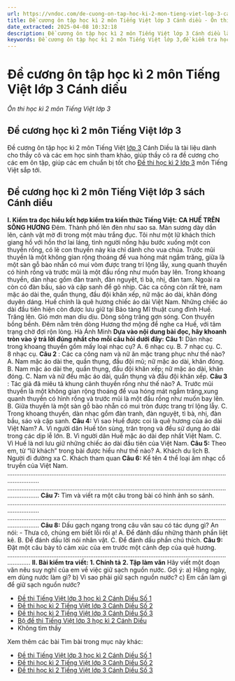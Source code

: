 ```yaml
---
url: https://vndoc.com/de-cuong-on-tap-hoc-ki-2-mon-tieng-viet-lop-3-canh-dieu-295291
title: Đề cương ôn tập học kì 2 môn Tiếng Việt lớp 3 Cánh diều - Ôn thi học kì 2 môn Tiếng Việt lớp 3 - VnDoc.com
date_extracted: 2025-04-08 10:32:18
description: Đề cương ôn tập học kì 2 môn Tiếng Việt lớp 3 Cánh diều là tài liệu dành cho thầy cô và các em học sinh tham khảo, giúp thầy cô ra đề cương cho các em ôn tập, giúp các em chuẩn bị tốt cho kì thi cuối học kì II môn Tiếng Việt lớp 3 sắp tới.
keywords: Đề cương ôn tập học kì 2 môn Tiếng Việt lớp 3,đề kiểm tra học kì 2 môn Tiếng Việt lớp 3,đề thi học kì 2 môn Tiếng Việt lớp 3,ôn tập môn Tiếng Việt học kì 2 lớp 3,các đề tập làm văn lớp 3 học kì 2,de thi học ki 2 lop 3 môn tieng viet,đề thi học kì 2 lớp 3 môn tiếng việt,đề thi cuối học kì 2 lớp 3,đề thi cuối học kì 2 lớp 3 môn Tiếng Việt,Đề cương ôn tập học kì 2 tiếng việt lớp 3,Đề cương ôn tập học kì 2 môn Tiếng Việt lớp 3 Cánh diều
---
```


# Đề cương ôn tập học kì 2 môn Tiếng Việt lớp 3 Cánh diều
 _Ôn thi học kì 2 môn Tiếng Việt lớp 3_
## **Đề cương học kì 2 môn Tiếng Việt lớp 3**
Đề cương ôn tập học kì 2 môn Tiếng Việt [lớp 3](<https://vndoc.com/tai-lieu-hoc-tap-lop3>) Cánh Diều là tài liệu dành cho thầy cô và các em học sinh tham khảo, giúp thầy cô ra đề cương cho các em ôn tập, giúp các em chuẩn bị tốt cho [Đề thi học kì 2 lớp 3](<https://vndoc.com/de-thi-hoc-ki-2-lop3>) môn Tiếng Việt sắp tới.
## Đề cương học kì 2 môn Tiếng Việt lớp 3 sách Cánh diều
**I. Kiểm tra đọc hiểu kết hợp kiểm tra kiến thức Tiếng Việt:**
**CA HUẾ TRÊN SÔNG HƯƠNG**
Đêm. Thành phố lên đèn như sao sa. Màn sương dày dần lên, cảnh vật mờ đi trong một màu trắng đục. Tôi như một lữ khách thích giang hồ với hồn thơ lai láng, tình người nồng hậu bước xuống một con thuyền rồng, có lẽ con thuyền này kia chỉ dành cho vua chúa. Trước mũi thuyền là một không gian rộng thoáng để vua hóng mát ngắm trăng, giữa là một sàn gỗ bào nhẵn có mui vòm được trang trí lộng lẫy, xung quanh thuyền có hình rồng và trước mũi là một đầu rồng như muốn bay lên. Trong khoang thuyền, dàn nhạc gồm đàn tranh, đàn nguyệt, tì bà, nhị, đàn tam. Ngoài ra còn có đàn bầu, sáo và cặp sanh để gõ nhịp.
Các ca công còn rất trẻ, nam mặc áo dài the, quần thụng, đầu đội khăn xếp, nữ mặc áo dài, khăn đóng duyên dáng. Huế chính là quê hương chiếc áo dài Việt Nam. Những chiếc áo dài đầu tiên hiện còn được lưu giữ tại Bảo tàng Mĩ thuật cung đình Huế.
Trăng lên. Gió mơn man dìu dịu. Dòng sông trăng gợn sóng. Con thuyền bồng bềnh. Đêm nằm trên dòng Hương thơ mộng để nghe ca Huế, với tâm trạng chờ đợi rộn lòng.
Hà Ánh Minh
**Dựa vào nội dung bài đọc, hãy khoanh tròn vào ý trả lời đúng nhất cho mỗi câu hỏi dưới đây:**
**Câu 1:** Dàn nhạc trong khoang thuyền gồm mấy loại nhạc cụ?
A. 6 nhạc cụ.
B. 7 nhạc cụ.
C. 8 nhạc cụ.
**Câu 2** : Các ca công nam và nữ ăn mặc trang phục như thế nào?
A. Nam mặc áo dài the, quần thụng, đầu đội mũ; nữ mặc áo dài, khăn đóng.
B. Nam mặc áo dài the, quần thụng, đầu đội khăn xếp; nữ mặc áo dài, khăn đóng.
C. Nam và nữ đều mặc áo dài, quần thụng và đầu đội khăn xếp.
**Câu 3** : Tác giả đã miêu tả khung cảnh thuyền rồng như thế nào?
A. Trước mũi thuyền là một không gian rộng thoáng để vua hóng mát ngắm trăng,xung quanh thuyền có hình rồng và trước mũi là một đầu rồng như muốn bay lên.
B. Giữa thuyền là một sàn gỗ bào nhẵn có mui tròn được trang trí lộng lẫy.
C. Trong khoang thuyền, dàn nhạc gồm đàn tranh, đàn nguyệt, tì bà, nhị, đàn bầu, sáo và cặp sanh.
**Câu 4:** Vì sao Huế được coi là quê hương của áo dài Việt Nam?
A. Vì người dân Huế tôn sùng, trân trọng và đều sử dụng áo dài trong các dịp lễ lớn.
B. Vì người dân Huế mặc áo dài đẹp nhất Việt Nam.
C. Vì Huế là nơi lưu giữ những chiếc áo dài đầu tiên của Việt Nam.
**Câu 5:** Theo em, từ “lữ khách” trong bài được hiểu như thế nào?
A. Khách du lịch
B. Người đi đường xa
C. Khách tham quan
**Câu 6:** Kể tên 4 thể loại âm nhạc cổ truyền của Việt Nam.
..............................................................................................................................................
..............................................................................................................................................
**Câu 7:** Tìm và viết ra một câu trong bài có hình ảnh so sánh.
..............................................................................................................................................
..............................................................................................................................................
**Câu 8:** Dấu gạch ngang trong câu văn sau có tác dụng gì?
An nói:
\- Thưa cô, chúng em biết lỗi rồi ạ\!
A. Để đánh dấu những thành phần liệt kê.
B. Để đánh dấu lời nói nhân vật.
C. Để đánh dấu phần chú thích.
**Câu 9:** Đặt một câu bày tỏ cảm xúc của em trước một cảnh đẹp của quê hương.
.........................................................................................................................................
**II. Bài kiểm tra viết:**
**1\. Chính tả**
**2\. Tập làm văn**
Hãy viết một đoạn văn nêu suy nghĩ của em về việc giữ sạch nguồn nước.
Gợi ý:
a\) Hằng ngày, em dùng nước làm gì?
b\) Vì sao phải giữ sạch nguồn nước?
c\) Em cần làm gì để giữ sạch nguồn nước?
  * [Đề thi Tiếng Việt lớp 3 học kì 2 Cánh Diều Số 1](<https://vndoc.com/de-thi-tieng-viet-lop-3-hoc-ki-2-canh-dieu-293658>)
  * [Đề thi học kì 2 Tiếng Việt lớp 3 Cánh Diều Số 2](<https://vndoc.com/de-thi-hoc-ki-2-tieng-viet-lop-3-canh-dieu-so-2-293661>)
  * [Đề thi học kì 2 Tiếng Việt lớp 3 Cánh Diều Số 3](<https://vndoc.com/de-thi-hoc-ki-2-tieng-viet-lop-3-canh-dieu-so-3-293663>)
  * [Bộ đề thi Tiếng Việt lớp 3 học kì 2 Cánh Diều](<https://vndoc.com/bo-de-thi-tieng-viet-lop-3-hoc-ki-2-canh-dieu-293665>)
  * Không tìm thấy

Xem thêm các bài Tìm bài trong mục này khác:
  * [Đề thi Tiếng Việt lớp 3 học kì 2 Cánh Diều Số 1](</de-thi-tieng-viet-lop-3-hoc-ki-2-canh-dieu-293658>)
  * [Đề thi học kì 2 Tiếng Việt lớp 3 Cánh Diều Số 2](</de-thi-hoc-ki-2-tieng-viet-lop-3-canh-dieu-so-2-293661>)
  * [Đề thi học kì 2 Tiếng Việt lớp 3 Cánh Diều Số 3](</de-thi-hoc-ki-2-tieng-viet-lop-3-canh-dieu-so-3-293663>)

